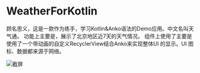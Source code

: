 # WeatherForKotlin
顾名思义，这是一款作为练手，学习Kotlin&Anko语法的Demo应用。中文名叫天气通。
功能上主要是，展示了北京地区近7天的天气情况。
组件上使用了主要是使用了一个带动画的自定义RecyclerView结合Anko来实现整体UI
的显示。UI 图标、数据都来源于网络。

![截屏](https://github.com/zyl409214686/WeatherForKotlin/raw/master/screenshot/weather.png)